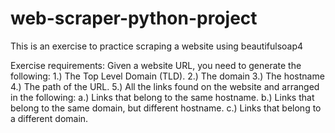 # web-scraper-python-project
This is an exercise to practice scraping a website using beautifulsoap4

Exercise requirements:
Given a website URL, you need to generate the following:
1.) The Top Level Domain (TLD).
2.) The domain
3.) The hostname
4.) The path of the URL.
5.) All the links found on the website and arranged in the following:
    a.) Links that belong to the same hostname.
    b.) Links that belong to the same domain, but different hostname.
    c.) Links that belong to a different domain.
